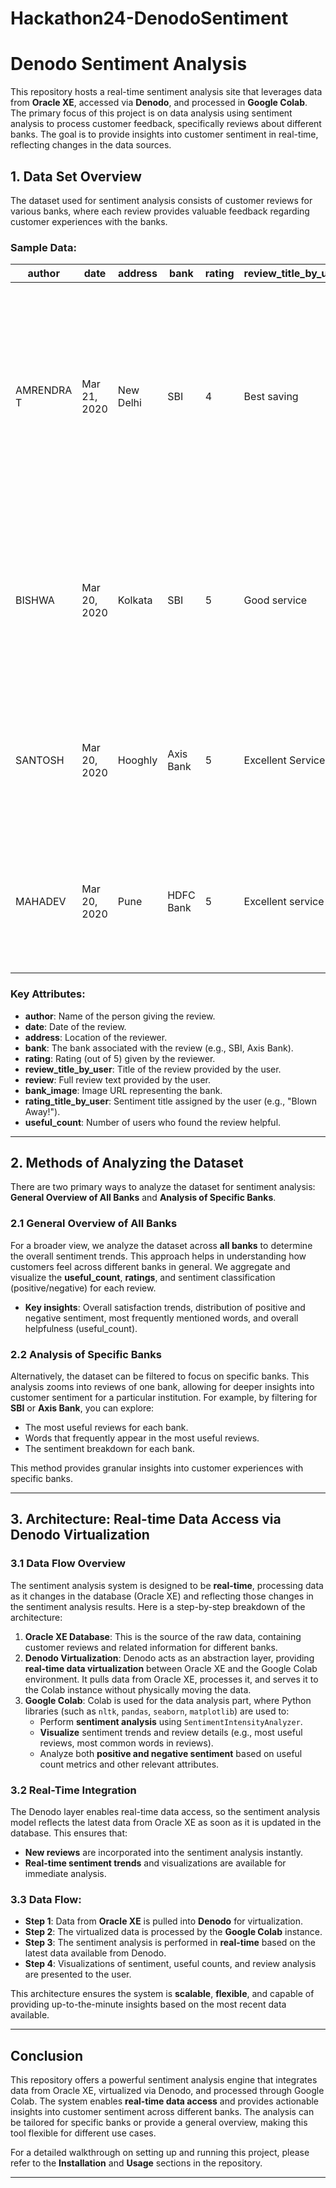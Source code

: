 # Hackathon24-DenodoSentiment

# Denodo Sentiment Analysis

This repository hosts a real-time sentiment analysis site that leverages data from **Oracle XE**, accessed via **Denodo**, and processed in **Google Colab**. The primary focus of this project is on data analysis using sentiment analysis to process customer feedback, specifically reviews about different banks. The goal is to provide insights into customer sentiment in real-time, reflecting changes in the data sources.

## 1. Data Set Overview

The dataset used for sentiment analysis consists of customer reviews for various banks, where each review provides valuable feedback regarding customer experiences with the banks.

### Sample Data:

| **author**  | **date**    | **address** | **bank** | **rating** | **review_title_by_user** | **review**                                                                                                                                                                | **bank_image**                                                                  | **rating_title_by_user** | **useful_count** |
|-------------|-------------|-------------|----------|------------|--------------------------|--------------------------------------------------------------------------------------------------------------------------------------------------------------------------|--------------------------------------------------------------------------------|--------------------------|------------------|
| AMRENDRA T  | Mar 21, 2020 | New Delhi   | SBI      | 4          | Best saving               | State Bank Of India is located nearby in our area so I opened my saving account from that bank. Customer service was good, I got my bank statement on time...             | ![SBI Image](https://static.bankbazaar.com/images/common/bank-logo/sbi-4.png)  | Great!                   | 133              |
| BISHWA      | Mar 20, 2020 | Kolkata     | SBI      | 5          | Good service              | I have my salary account in SBI, when I applied for the card I got my statement on time. I am very much satisfied with the account...                                    | ![SBI Image](https://static.bankbazaar.com/images/common/bank-logo/sbi-4.png)  | Blown Away!              | 89               |
| SANTOSH     | Mar 20, 2020 | Hooghly     | Axis Bank| 5          | Excellent Service         | I am using Axis bank saving account for the past 3 years. Each transaction is safe and secure...                                                                          | ![Axis Bank](https://static.bankbazaar.com/images/common/bank-logo/axis.png)  | Blown Away!              | 48               |
| MAHADEV     | Mar 20, 2020 | Pune        | HDFC Bank| 5          | Excellent service         | I have my salary bank account in HDFC bank for many years. I got my bank statement on time...                                                                            | ![HDFC](https://static.bankbazaar.com/images/common/bank-logo/hdfc.png)       | Blown Away!              | 52               |

### Key Attributes:

- **author**: Name of the person giving the review.
- **date**: Date of the review.
- **address**: Location of the reviewer.
- **bank**: The bank associated with the review (e.g., SBI, Axis Bank).
- **rating**: Rating (out of 5) given by the reviewer.
- **review_title_by_user**: Title of the review provided by the user.
- **review**: Full review text provided by the user.
- **bank_image**: Image URL representing the bank.
- **rating_title_by_user**: Sentiment title assigned by the user (e.g., "Blown Away!").
- **useful_count**: Number of users who found the review helpful.

---

## 2. Methods of Analyzing the Dataset

There are two primary ways to analyze the dataset for sentiment analysis: **General Overview of All Banks** and **Analysis of Specific Banks**.

### 2.1 General Overview of All Banks

For a broader view, we analyze the dataset across **all banks** to determine the overall sentiment trends. This approach helps in understanding how customers feel across different banks in general. We aggregate and visualize the **useful_count**, **ratings**, and sentiment classification (positive/negative) for each review.

- **Key insights**: Overall satisfaction trends, distribution of positive and negative sentiment, most frequently mentioned words, and overall helpfulness (useful_count).

### 2.2 Analysis of Specific Banks

Alternatively, the dataset can be filtered to focus on specific banks. This analysis zooms into reviews of one bank, allowing for deeper insights into customer sentiment for a particular institution. For example, by filtering for **SBI** or **Axis Bank**, you can explore:
- The most useful reviews for each bank.
- Words that frequently appear in the most useful reviews.
- The sentiment breakdown for each bank.

This method provides granular insights into customer experiences with specific banks.

---

## 3. Architecture: Real-time Data Access via Denodo Virtualization

### 3.1 Data Flow Overview

The sentiment analysis system is designed to be **real-time**, processing data as it changes in the database (Oracle XE) and reflecting those changes in the sentiment analysis results. Here is a step-by-step breakdown of the architecture:

1. **Oracle XE Database**: This is the source of the raw data, containing customer reviews and related information for different banks.
2. **Denodo Virtualization**: Denodo acts as an abstraction layer, providing **real-time data virtualization** between Oracle XE and the Google Colab environment. It pulls data from Oracle XE, processes it, and serves it to the Colab instance without physically moving the data.
3. **Google Colab**: Colab is used for the data analysis part, where Python libraries (such as `nltk`, `pandas`, `seaborn`, `matplotlib`) are used to:
   - Perform **sentiment analysis** using `SentimentIntensityAnalyzer`.
   - **Visualize** sentiment trends and review details (e.g., most useful reviews, most common words in reviews).
   - Analyze both **positive and negative sentiment** based on useful count metrics and other relevant attributes.

### 3.2 Real-Time Integration

The Denodo layer enables real-time data access, so the sentiment analysis model reflects the latest data from Oracle XE as soon as it is updated in the database. This ensures that:
- **New reviews** are incorporated into the sentiment analysis instantly.
- **Real-time sentiment trends** and visualizations are available for immediate analysis.

### 3.3 Data Flow:

- **Step 1**: Data from **Oracle XE** is pulled into **Denodo** for virtualization.
- **Step 2**: The virtualized data is processed by the **Google Colab** instance.
- **Step 3**: The sentiment analysis is performed in **real-time** based on the latest data available from Denodo.
- **Step 4**: Visualizations of sentiment, useful counts, and review analysis are presented to the user.

This architecture ensures the system is **scalable**, **flexible**, and capable of providing up-to-the-minute insights based on the most recent data available.

---

## Conclusion

This repository offers a powerful sentiment analysis engine that integrates data from Oracle XE, virtualized via Denodo, and processed through Google Colab. The system enables **real-time data access** and provides actionable insights into customer sentiment across different banks. The analysis can be tailored for specific banks or provide a general overview, making this tool flexible for different use cases.

For a detailed walkthrough on setting up and running this project, please refer to the **Installation** and **Usage** sections in the repository.

---

